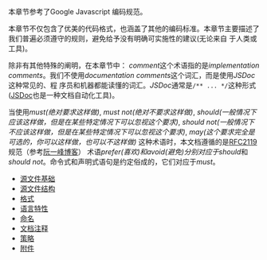 本章节参考了Google Javascript 编码规范。

本章节不仅包含了优美的代码格式，也涵盖了其他的编码标准。本章节主要描述了我们普遍必须遵守的规则，避免给予没有明确可实施性的建议(无论来自
于人类或工具)。

除非有其他特殊的阐明，在本章节中：
*comment*这个术语指的是*implementation comments*。我们不使用*documentation comments*这个词汇，而是使用*JSDoc*这种常见的、程
序员和机器都能读懂的词汇。*JSDoc*通常是`/** ... */`这种形式([JSDoc](https://github.com/jsdoc3/jsdoc)也是一种文档自动化工具)。

当使用*must(绝对要求这样做)*, *must not(绝对不要求这样做)*, *should(一般情况下应该这样做，但是在某些特定情况下可以忽视这个要求)*,
*should not(一般情况下不应该这样做，但是在某些特定情况下可以忽视这个要求)*, *may(这个要求完全是可选的，你可以这样做，也可以不这样做)*
这种术语时，本文档遵循的是[RFC2119](https://tools.ietf.org/html/rfc2119)规范（参考[阮一峰博客](http://www.ruanyifeng.com/blog/2007/03/rfc2119.html)）
术语*prefer(喜欢)*和*avoid(避免)*分别对应于*should*和*should not*。命令式和声明式语句是约定俗成的，它们对应于*must*。



- [源文件基础](source-file-basics.md)
- [源文件结构](source-file-structure.md)
- [格式](formatting.md)
- [语言特性](language-features.md)
- [命名](naming.md)
- [文档注释](doc.md)
- [策略](policies.md)
- [附件](appendices.md)
